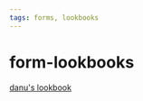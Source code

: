 ```yaml
---
tags: forms, lookbooks
---
```


# form-lookbooks

[danu's lookbook](https://docs.google.com/document/d/1uoDYwsuywcgIuXmf486jAT1-pWLqnuP0E3SCWIZxM2E/edit#)